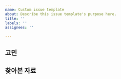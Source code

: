 ```yaml
---
name: Custom issue template
about: Describe this issue template's purpose here.
title: ''
labels: ''
assignees: ''

---
```


## 고민




## 찾아본 자료
